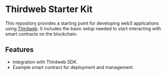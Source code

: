 # Thirdweb Starter Kit

This repository provides a starting point for developing web3 applications using [Thirdweb](https://thirdweb.com/). It includes the basic setup needed to start interacting with smart contracts on the blockchain.

## Features

- Integration with Thirdweb SDK.
- Example smart contract for deployment and management.